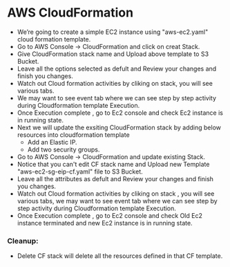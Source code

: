 # AWS CloudFormation 

  * We’re going to create a simple EC2 instance using "aws-ec2.yaml" cloud formation template.
  * Go to AWS Console -> CloudFormation and click on creat Stack.
  * Give CloudFormation stack name and Upload above template to S3 Bucket.
  * Leave all the options selected as defult and Review your changes and finish you changes.
  * Watch out Cloud formation activities by cliking on stack, you will see various tabs.
  * We may want to see event tab where we can see step by step activity during Cloudformation template Execution.
  * Once Execution complete , go to Ec2 console and check Ec2 instance is in running state.
  * Next we will update the exsiting CloudFormation stack by adding below resources into cloudformation template
	  * Add an Elastic IP.
	  * Add two security groups.
  * Go to AWS Console -> CloudFormation and update existing Stack.
  * Notice that you can't edit CF stack name and Upload new Template "aws-ec2-sg-eip-cf.yaml" file to S3 Bucket.
  * Leave all the attributes as defult and Review your changes and finish you changes.
  * Watch out Cloud formation activities by cliking on stack , you will see various tabs, we may want to see event tab where we can see step by step activity during Cloudformation template Execution.
  * Once Execution complete , go to Ec2 console and check Old Ec2 instance terminated and new Ec2 instance is in running state.

### Cleanup: 
  * Delete CF stack will delete all the resources defined in that CF template.
